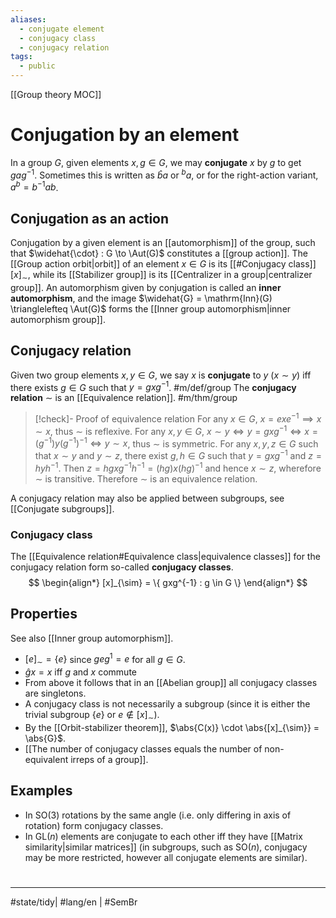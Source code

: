 ```yaml
---
aliases:
  - conjugate element
  - conjugacy class
  - conjugacy relation
tags:
  - public
---
```

[[Group theory MOC]]
# Conjugation by an element

In a group $G$, given elements $x, g \in G$, we may **conjugate** $x$ by $g$ to get $gag^{-1}$.
Sometimes this is written as $\hat{b}a$ or ${}^ba$,
or for the right-action variant, $a^b = b^{-1}ab$.

## Conjugation as an action

Conjugation by a given element is an [[automorphism]] of the group,
such that $\widehat{\cdot} : G \to \Aut(G)$ constitutes a [[group action]].
The [[Group action orbit|orbit]] of an element $x \in G$ is its [[#Conjugacy class]] $[x]_{\sim}$,
while its [[Stabilizer group]] is its [[Centralizer in a group|centralizer group]].
An automorphism given by conjugation is called an **inner automorphism**,
and the image $\widehat{G} = \mathrm{Inn}(G) \trianglelefteq \Aut(G)$ forms the [[Inner group automorphism|inner automorphism group]].

## Conjugacy relation

Given two group elements $x,y \in G$,
we say $x$ is **conjugate** to $y$ ($x \sim y$)
iff there exists $g \in G$ such that $y = gxg^{-1}$. #m/def/group 
The **conjugacy relation** $\sim$ is an [[Equivalence relation]]. #m/thm/group 

> [!check]- Proof of equivalence relation
> For any $x \in G$, $x = exe^{-1} \implies x \sim x$, 
> thus $\sim$ is reflexive.
> For any $x,y \in G$, $x \sim y \iff y = gxg^{-1} \iff x = (g^{-1})y(g^{-1})^{-1} \iff y \sim x$,
> thus $\sim$ is symmetric.
> For any $x,y,z \in G$ such that $x \sim y$ and $y \sim z$,
> there exist $g, h \in G$ such that $y = gxg^{-1}$ and $z = hyh^{-1}$.
> Then $z = hgxg^{-1}h^{-1} = (hg)x(hg)^{-1}$ and hence $x \sim z$,
> wherefore $\sim$ is transitive.
> Therefore $\sim$ is an equivalence relation.
> <span class="QED"/>

A conjugacy relation may also be applied between subgroups, see [[Conjugate subgroups]].

### Conjugacy class

The [[Equivalence relation#Equivalence class|equivalence classes]] for the conjugacy relation form so-called **conjugacy classes**.
$$
\begin{align*}
[x]_{\sim} = \{ gxg^{-1} : g \in G \}
\end{align*}
$$

## Properties

See also [[Inner group automorphism]].

- $[e]_{\sim} = \{ e \}$ since $geg^1 = e$ for all $g \in G$.
- $\hat{g} x = x$ iff $g$ and $x$ commute
- From above it follows that in an [[Abelian group]] all conjugacy classes are singletons.
- A conjugacy class is not necessarily a subgroup (since it is either the trivial subgroup $\{ e \}$ or $e \notin [x]_{\sim}$).
- By the [[Orbit-stabilizer theorem]], $\abs{C(x)} \cdot \abs{[x]_{\sim}} = \abs{G}$.
- [[The number of conjugacy classes equals the number of non-equivalent irreps of a group]].

## Examples

- In $\mathrm{SO}(3)$ rotations by the same angle (i.e. only differing in axis of rotation) form conjugacy classes.
- In $\mathrm{GL}(n)$ elements are conjugate to each other iff they have [[Matrix similarity|similar matrices]] (in subgroups, such as $\mathrm{SO}(n)$, conjugacy may be more restricted, however all conjugate elements are similar).

#
---
#state/tidy| #lang/en | #SemBr
